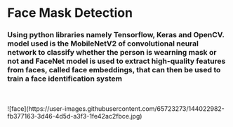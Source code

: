 # Face Mask Detection

### Using python libraries namely Tensorflow, Keras and OpenCV. model used is the MobileNetV2 of convolutional neural network to classify whether the person is wearning mask or not and FaceNet model is used to extract high-quality features from faces, called face embeddings, that can then be used to train a face identification system 
<br/>
<br>![face](https://user-images.githubusercontent.com/65723273/144022982-fb377163-3d46-4d5d-a3f3-1fe42ac2fbce.jpg)


